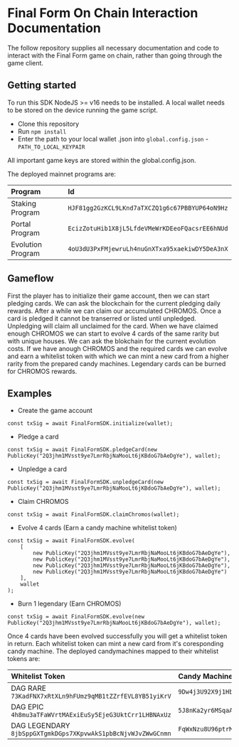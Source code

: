 # Final Form On Chain Interaction Documentation

The follow repository supplies all necessary documentation and code to interact with the Final Form game on chain, rather than going through the game client.

## Getting started

To run this SDK NodeJS >= v16 needs to be installed.
A local wallet needs to be stored on the device running the game script.

- Clone this repository
- Run `npm install`
- Enter the path to your local wallet .json into `global.config.json` - `PATH_TO_LOCAL_KEYPAIR`

All important game keys are stored within the global.config.json.


The deployed mainnet programs are:

| Program           | Id                 |
|:------------------|:-------------------|
| Staking Program   | `HJF81gg2GzKCL9LKnd7aTXCZQ1g6c67PBBYUP64oN9Hz` |
| Portal Program    | `EcizZotuHib1X8jL5LfdeVMeWrKDEeoFQacsrEE6hNUd` |
| Evolution Program | `4oU3dU3PxFMjewruLh4nuGnXTxa95xaekiwDY5DeA3nX` |


## Gameflow

First the player has to initialize their game account, then we can start pledging cards. We can ask the blockchain for the current pledging daily rewards. After a while we can claim our accumulated CHROMOS. Once a card is pledged it cannot be transerred or listed until unpledged. Unpledging will claim all unclaimed for the card. When we have claimed enough CHROMOS we can start to evolve 4 cards of the same rarity but with unique houses. We can ask the blokchain for the current evolution costs. If we have anough CHROMOS and the required cards we can evolve and earn a whitelist token with which we can mint a new card from a higher rarity from the prepared candy machines. Legendary cards can be burned for CHROMOS rewards.


## Examples

- Create the game account


```
const txSig = await FinalFormSDK.initialize(wallet);

```

- Pledge a card


```
const txSig = await FinalFormSDK.pledgeCard(new PublicKey("2Q3jhm1MVsst9ye7LmrRbjNaMooLt6jKBdoG7bAeDgYe"), wallet);

```

- Unpledge a card


```
const txSig = await FinalFormSDK.unpledgeCard(new PublicKey("2Q3jhm1MVsst9ye7LmrRbjNaMooLt6jKBdoG7bAeDgYe"), wallet);

```

- Claim CHROMOS


```
const txSig = await FinalFormSDK.claimChromos(wallet);

```

- Evolve 4 cards (Earn a candy machine whitelist token)


``` 
const txSig = await FinalFormSDK.evolve(
    [
        new PublicKey("2Q3jhm1MVsst9ye7LmrRbjNaMooLt6jKBdoG7bAeDgYe"),
        new PublicKey("2Q3jhm1MVsst9ye7LmrRbjNaMooLt6jKBdoG7bAeDgYe"),
        new PublicKey("2Q3jhm1MVsst9ye7LmrRbjNaMooLt6jKBdoG7bAeDgYe"),
        new PublicKey("2Q3jhm1MVsst9ye7LmrRbjNaMooLt6jKBdoG7bAeDgYe")
    ],
    wallet
);

```

- Burn 1 legendary (Earn CHROMOS)


```
const txSig = await FinalFormSDK.evolve(new PublicKey("2Q3jhm1MVsst9ye7LmrRbjNaMooLt6jKBdoG7bAeDgYe"), wallet);

```


Once 4 cards have been evolved successfully you will get a whitelist token in return. Each whitelist token can mint a new card from it's coresponding candy machine. The deployed candymachines mapped to their whitelist tokens are:


| Whitelist Token           | Candy Machine                     |
|:--------------------------|:----------------------------------|
| DAG RARE `73KadFNX7xRtXLn9hFUmz9qMB1tZZrfEVL8YB51yiKrV`       | `9Dw4j3U92X9j1Hbj6oTiVCi9o9cadZzvQKz1wEmUvVWZ` |
| DAG EPIC `4h8mu3aTFaWVrtMAExiEuSy5EjeG3UktCrr1LHBNAxUz`       | `5J8nKa2yr6MSqaAhyjQ9sbV5eZxMNvVcHdPm7utryouv` |
| DAG LEGENDARY `8jbSppGXTgmkDGps7XKpvwAkS1pbBcNjvWJvZWwGCnmn`  | `FqWxNzu8U96ptrMzcNVPEzuoV9v7JzTY72mJ7d831Z8N` |
